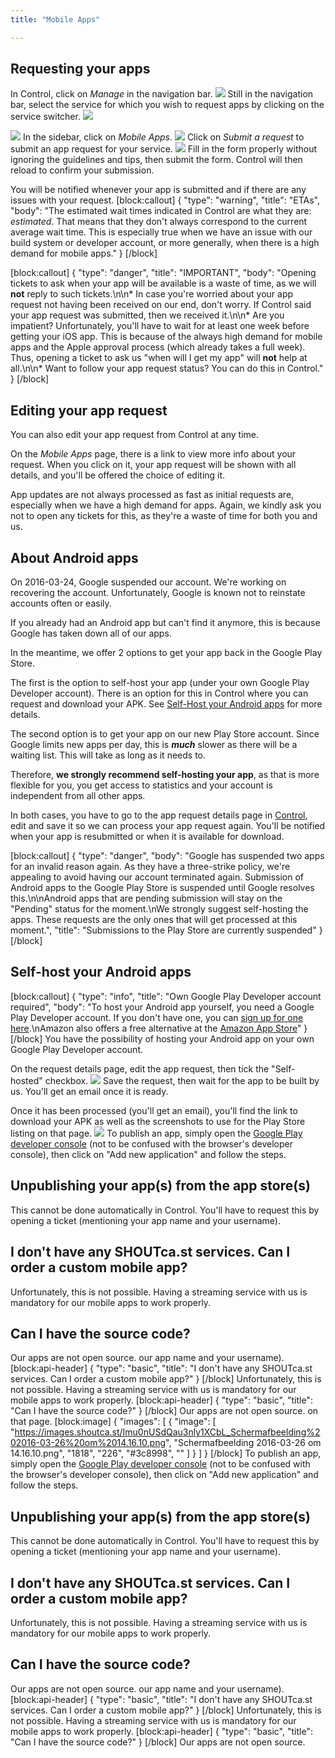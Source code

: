 ```yaml
---
title: "Mobile Apps"

---
```


## Requesting your apps

In Control, click on *Manage* in the navigation bar.
![](https://images.shoutca.st/NhuzgsVWTIDp9JKBhmla_hqGBv73.png)
Still in the navigation bar, select the service for which you wish to request apps by clicking on the service switcher.
![](https://images.shoutca.st/2EHepN3iTqepDxoCyAvM_CywNNUd.png)

![](https://images.shoutca.st/adv20t3LTziXn5vNOR82_WbdrIVZ.png)
In the sidebar, click on *Mobile Apps*.
![](https://images.shoutca.st/0cX3iclpSWmVB5lyrL6b_gD7sSAy.png)
Click on *Submit a request* to submit an app request for your service.
![](https://images.shoutca.st/KtcoURmUSji9AZoT4qhh_DwDg1U2.png)
Fill in the form properly without ignoring the guidelines and tips, then submit the form. Control will then reload to confirm your submission.

You will be notified whenever your app is submitted and if there are any issues with your request.
[block:callout]
{
  "type": "warning",
  "title": "ETAs",
  "body": "The estimated wait times indicated in Control are what they are: *estimated*. That means that they don't always correspond to the current average wait time. This is especially true when we have an issue with our build system or developer account, or more generally, when there is a high demand for mobile apps."
}
[/block]

[block:callout]
{
  "type": "danger",
  "title": "IMPORTANT",
  "body": "Opening tickets to ask when your app will be available is a waste of time, as we will **not** reply to such tickets.\n\n* In case you're worried about your app request not having been received on our end, don't worry. If Control said your app request was submitted, then we received it.\n\n* Are you impatient? Unfortunately, you'll have to wait for at least one week before getting your iOS app. This is because of the always high demand for mobile apps and the Apple approval process (which already takes a full week). Thus, opening a ticket to ask us \"when will I get my app\" will **not** help at all.\n\n* Want to follow your app request status? You can do this in Control."
}
[/block]


## Editing your app request

You can also edit your app request from Control at any time.

On the *Mobile Apps* page, there is a link to view more info about your request. When you click on it, your app request will be shown with all details, and you'll be offered the choice of editing it.

App updates are not always processed as fast as initial requests are, especially when we have a high demand for apps. Again, we kindly ask you not to open any tickets for this, as they're a waste of time for both you and us.

## About Android apps

On 2016-03-24, Google suspended our account. We're working on recovering the account. Unfortunately, Google is known not to reinstate accounts often or easily.

If you already had an Android app but can't find it anymore, this is because Google has taken down all of our apps.

In the meantime, we offer 2 options to get your app back in the Google Play Store.

The first is the option to self-host your app (under your own Google Play Developer account). There is an option for this in Control where you can request and download your APK. See [Self-Host your Android apps](#self-host-your-android-apps) for more details.

The second option is to get your app on our new Play Store account. Since Google limits new apps per day, this is ***much*** slower as there will be a waiting list. This will take as long as it needs to.

Therefore, **we strongly recommend self-hosting your app**, as that is more flexible for you, you get access to statistics and your account is independent from all other apps.

In both cases, you have to go to the app request details page in [Control](https://control.shoutca.st), edit and save it so we can process your app request again. You'll be notified when your app is resubmitted or when it is available for download.

[block:callout]
{
  "type": "danger",
  "body": "Google has suspended two apps for an invalid reason again. As they have a three-strike policy, we're appealing to avoid having our account terminated again. Submission of Android apps to the Google Play Store is suspended until Google resolves this.\n\nAndroid apps that are pending submission will stay on the \"Pending\" status for the moment.\nWe strongly suggest self-hosting the apps. These requests are the only ones that will get processed at this moment.",
  "title": "Submissions to the Play Store are currently suspended"
}
[/block]


## Self-host your Android apps


[block:callout]
{
  "type": "info",
  "title": "Own Google Play Developer account required",
  "body": "To host your Android app yourself, you need a Google Play Developer account. If you don't have one, you can [sign up for one here](https://play.google.com/apps/publish/signup/).\nAmazon also offers a free alternative at the [Amazon App Store](https://developer.amazon.com/public/support/submitting-your-app)"
}
[/block]
You have the possibility of hosting your Android app on your own Google Play Developer account.

On the request details page, edit the app request, then tick the "Self-hosted" checkbox.
![](https://images.shoutca.st/DA2ci8cQ5WCGDFRbaRiw_Schermafbeelding%202016-03-26%20om%2014.07.32.png)
Save the request, then wait for the app to be built by us. You'll get an email once it is ready.

Once it has been processed (you'll get an email), you'll find the link to download your APK as well as the screenshots to use for the Play Store listing on that page.
![](https://images.shoutca.st/Imu0nUSdQau3nly1XCbL_Schermafbeelding%202016-03-26%20om%2014.16.10.png)
To publish an app, simply open the [Google Play developer console](https://play.google.com/apps/publish/) (not to be confused with the browser's developer console), then click on "Add new application" and follow the steps.

## Unpublishing your app(s) from the app store(s)

This cannot be done automatically in Control. You'll have to request this by opening a ticket (mentioning your app name and your username).

## I don't have any SHOUTca.st services. Can I order a custom mobile app?

Unfortunately, this is not possible. Having a streaming service with us is mandatory for our mobile apps to work properly.

## Can I have the source code?

Our apps are not open source.
our app name and your username).
[block:api-header]
{
  "type": "basic",
  "title": "I don't have any SHOUTca.st services. Can I order a custom mobile app?"
}
[/block]
Unfortunately, this is not possible. Having a streaming service with us is mandatory for our mobile apps to work properly.
[block:api-header]
{
  "type": "basic",
  "title": "Can I have the source code?"
}
[/block]
Our apps are not open source.
on that page.
[block:image]
{
  "images": [
    {
      "image": [
        "https://images.shoutca.st/Imu0nUSdQau3nly1XCbL_Schermafbeelding%202016-03-26%20om%2014.16.10.png",
        "Schermafbeelding 2016-03-26 om 14.16.10.png",
        "1818",
        "226",
        "#3c8998",
        ""
      ]
    }
  ]
}
[/block]
To publish an app, simply open the [Google Play developer console](https://play.google.com/apps/publish/) (not to be confused with the browser's developer console), then click on "Add new application" and follow the steps.

## Unpublishing your app(s) from the app store(s)

This cannot be done automatically in Control. You'll have to request this by opening a ticket (mentioning your app name and your username).

## I don't have any SHOUTca.st services. Can I order a custom mobile app?

Unfortunately, this is not possible. Having a streaming service with us is mandatory for our mobile apps to work properly.

## Can I have the source code?

Our apps are not open source.
our app name and your username).
[block:api-header]
{
  "type": "basic",
  "title": "I don't have any SHOUTca.st services. Can I order a custom mobile app?"
}
[/block]
Unfortunately, this is not possible. Having a streaming service with us is mandatory for our mobile apps to work properly.
[block:api-header]
{
  "type": "basic",
  "title": "Can I have the source code?"
}
[/block]
Our apps are not open source.